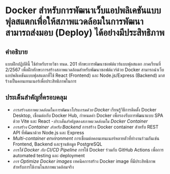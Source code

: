 # Docker สำหรับการพัฒนาเว็บแอปพลิเคชันแบบฟุลสแตกเพื่อให้สภาพแวดล้อมในการพัฒนา สามารถส่งมอบ (Deploy) ได้อย่างมีประสิทธิภาพ
## คำอธิบาย
แบบฝึกปฏิบัตินี้ ใช้สำหรับรายวิชา ทนด. 201 ทักษะการพัฒนาซอฟต์แวร์แบบฟุลสแตก ภาคเรียนที่ 2/2567 เพื่อฝึกทักษะการสร้างสภาพแวดล้อมสำหรับพัฒนาซอฟต์แวร์ด้วย Docker สามารถนำเว็บแอปพลิเคชันแบบฟุลสแตกที่ใช้ React (Frontend) และ Node.js/Express (Backend) มาสร้างเป็นคอนเทนเนอร์เพื่อประสิทธิภาพในการ
## ประเด็นสำคัญที่ครอบคลุม
- *การสร้างสภาพแวดล้อมในการพัฒนาโปรแกรมด้วย Docker* เรียนรู้วิธีการติดตั้ง Docker Desktop, เชื่อมต่อกับ Docker Hub, กำหนดค่า Docker เพื่อรองรับการพัฒนาแบบ SPA ด้วย Vite และ React
-*ประเด็นสำคัญของสภาพแวดล้อมใน Docker Container*
-  *การสร้าง Container สำหรับ Backend* การสร้าง Docker container สำหรับ REST API ที่พัฒนาด้วย Node.js และ Express
- *Multi-container environment* การเชื่อมต่อคอนเทนเนอร์หลายตัวที่ทำงานร่วมกันเช่น Frontend, Backend และฐานข้อมูล PostgreSQL
- *การใช้ Docker กับ CI/CD Pipeline* การใช้ Docker ร่วมกับ GitHub Actions เพื่อการ automated testing และ deployment
- *การ Optimize Docker images* เทคนิคการสร้าง Docker image ที่มีประสิทธิภาพสำหรับการใช้งานในสภาพแวดล้อมจริง
